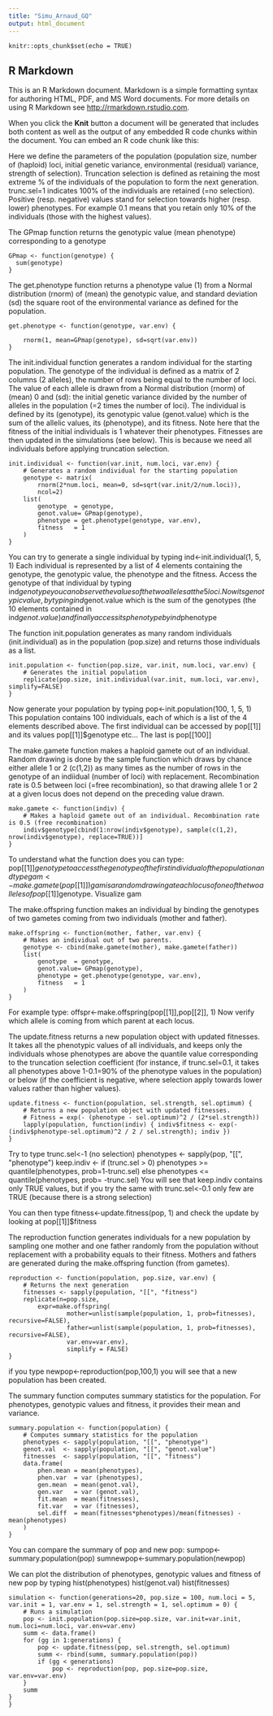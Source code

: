 ```yaml
---
title: "Simu_Arnaud_GQ"
output: html_document
---
```


```{r setup, include=FALSE}
knitr::opts_chunk$set(echo = TRUE)
```

## R Markdown

This is an R Markdown document. Markdown is a simple formatting syntax for authoring HTML, PDF, and MS Word documents. For more details on using R Markdown see <http://rmarkdown.rstudio.com>.

When you click the **Knit** button a document will be generated that includes both content as well as the output of any embedded R code chunks within the document. You can embed an R code chunk like this:

Here we define the parameters of the population (population size, number of (haploid) loci, initial genetic variance, environmental (residual) variance, strength of selection).
Truncation selection is defined as retaining the most extreme % of the individuals of the population to form the next generation. trunc.sel=1 indicates 100% of the individuals are retained (=no selection). Positive (resp. negative) values stand for selection towards higher (resp. lower) phenotypes. For example 0.1 means that you retain only 10% of the individuals (those with the highest values).

The GPmap function returns the genotypic value (mean phenotype) corresponding to a genotype
```{r}
GPmap <- function(genotype) {
  sum(genotype)
}
```
The get.phenotype function returns a phenotype value (1) from a Normal distribution (rnorm) of (mean) the genotypic value, and standard deviation (sd) the square root of the environmental variance as defined for the population.
```{r}
get.phenotype <- function(genotype, var.env) {

	rnorm(1, mean=GPmap(genotype), sd=sqrt(var.env))
}
```
The init.individual function generates a random individual for the starting population. The genotype of the individual is defined as a matrix of 2 columns (2 alleles), the number of rows being equal to the number of loci. The value of each allele is drawn from a Normal distribution (rnorm) of (mean) 0 and (sd): the initial genetic variance divided by the number of alleles in the population (=2 times the number of loci). The individual is defined by its (genotype), its genotypic value (genot.value) which is the sum of the allelic values, its (phenotype), and its fitness. Note here that the fitness of the initial individuals is 1 whatever their phenotypes. Fitnesses are then updated in the simulations (see below). This is because we need all individuals before applying truncation selection.
```{r}
init.individual <- function(var.init, num.loci, var.env) {
	# Generates a random individual for the starting population
	genotype <- matrix(
		rnorm(2*num.loci, mean=0, sd=sqrt(var.init/2/num.loci)), 
		ncol=2)
	list(
		genotype  = genotype, 
		genot.value= GPmap(genotype),
		phenotype = get.phenotype(genotype, var.env),
		fitness   = 1
	)
}
```
You can try to generate a single individual by typing 
ind<-init.individual(1, 5, 1)
Each individual is represented by a list of 4 elements containing the genotype, the genotypic value, the phenotype and the fitness.
Access the genotype of that individual by typing
ind$genotype
you can observe the values of the two alleles at the 5 loci.
Now its genotypic value, by typing
ind$genot.value
which is the sum of the genotypes (the 10 elements contained in ind$genot.value)
and finally access its phenotype by
ind$phenotype

The function init.population generates as many random individuals (init.individual) as in the population (pop.size) and returns those individuals as a list. 
```{r}
init.population <- function(pop.size, var.init, num.loci, var.env) {
	# Generates the initial population	
	replicate(pop.size, init.individual(var.init, num.loci, var.env), simplify=FALSE)
}
```
Now generate your population by typing
pop<-init.population(100, 1, 5, 1)
This population contains 100 individuals, each of which is a list of the 4 elements described above.
The first individual can be accessed by 
pop[[1]] and its values pop[[1]]$genotype etc...
The last is pop[[100]]

The make.gamete function makes a haploid gamete out of an individual. Random drawing is done by the sample function which draws by chance either allele 1 or 2 (c(1,2)) as many times as the number of rows in the genotype of an indiidual (number of loci) with replacement.
Recombination rate is 0.5 between loci (=free recombination), so that drawing allele 1 or 2 at a given locus does not depend on the preceding value drawn. 
```{r}
make.gamete <- function(indiv) {
	# Makes a haploid gamete out of an individual. Recombination rate is 0.5 (free recombination)
	indiv$genotype[cbind(1:nrow(indiv$genotype), sample(c(1,2), nrow(indiv$genotype), replace=TRUE))]
}
```
To understand what the function does you can type:
pop[[1]]$genotype to access the genotype of the first individual of the population
and type 
gam<-make.gamete(pop[[1]])
gam is a random drawing at each locus of one of the two alleles of pop[[1]]$genotype.
Visualize gam

The make.offspring function makes an individual by binding the genotypes of two gametes coming from two individuals (mother and father).
```{r}
make.offspring <- function(mother, father, var.env) {
	# Makes an individual out of two parents. 
	genotype <- cbind(make.gamete(mother), make.gamete(father))
	list(
		genotype  = genotype, 
		genot.value= GPmap(genotype),
		phenotype = get.phenotype(genotype, var.env),
		fitness   = 1
	)
}
```
For example type:
offspr<-make.offspring(pop[[1]],pop[[2]], 1)
Now verify which allele is coming from which parent at each locus.

The update.fitness returns a new population object with updated fitnesses. It takes all the phenotypic values of all individuals, and keeps only the individuals whose phenotypes are above the quantile value corresponding to the truncation selection coefficient (for instance, if trunc.sel=0.1, it takes all phenotypes above 1-0.1=90% of the phenotype values in the population) or below (if the coefficient is negative, where selection apply towards lower values rather than higher values).  

```{r}
update.fitness <- function(population, sel.strength, sel.optimum) {
	# Returns a new population object with updated fitnesses. 
	# Fitness = exp(- (phenotype - sel.optimum)^2 / (2*sel.strength))
	lapply(population, function(indiv) { indiv$fitness <- exp(-(indiv$phenotype-sel.optimum)^2 / 2 / sel.strength); indiv })
}
```
Try to type
trunc.sel<-1 (no selection)
phenotypes <- sapply(pop, "[[", "phenotype")
keep.indiv <- if (trunc.sel > 0) phenotypes >= quantile(phenotypes, prob=1-trunc.sel) else phenotypes <= quantile(phenotypes, prob= -trunc.sel)
You will see that keep.indiv contains only TRUE values,
but if you try the same with 
trunc.sel<-0.1
only few are TRUE (because there is a strong selection)

You can then type
fitness<-update.fitness(pop, 1)
and check the update by looking at
pop[[1]]$fitness

The reproduction function generates individuals for a new population by sampling one mother and one father randomly from the population without replacement with a probability equals to their fitness. Mothers and fathers are generated during the make.offspring function (from gametes). 

```{r}
reproduction <- function(population, pop.size, var.env) {
	# Returns the next generation
	fitnesses <- sapply(population, "[[", "fitness")
	replicate(n=pop.size, 
		expr=make.offspring(
				mother=unlist(sample(population, 1, prob=fitnesses), recursive=FALSE), 
				father=unlist(sample(population, 1, prob=fitnesses), recursive=FALSE),
				var.env=var.env),
				simplify = FALSE)
}
```
if you type
newpop<-reproduction(pop,100,1)
you will see that a new population has been created.

The summary function computes summary statistics for the population. For phenotypes, genotypic values and fitness, it provides their mean and variance. 
```{r}
summary.population <- function(population) {
	# Computes summary statistics for the population
	phenotypes <- sapply(population, "[[", "phenotype")
	genot.val  <- sapply(population, "[[", "genot.value")
	fitnesses  <- sapply(population, "[[", "fitness")
	data.frame(
		phen.mean = mean(phenotypes), 
		phen.var  = var (phenotypes),
		gen.mean  = mean(genot.val),
		gen.var   = var (genot.val),
		fit.mean  = mean(fitnesses),
		fit.var   = var (fitnesses),
		sel.diff  = mean(fitnesses*phenotypes)/mean(fitnesses) - mean(phenotypes)
	)
}
```
You can compare the summary of pop and new pop:
sumpop<-summary.population(pop)
sumnewpop<-summary.population(newpop)

We can plot the distribution of phenotypes, genotypic values and fitness of new pop by typing
hist(phenotypes)
hist(genot.val)
hist(fitnesses)

```{r}
simulation <- function(generations=20, pop.size = 100, num.loci = 5, var.init = 1, var.env = 1, sel.strength = 1, sel.optimum = 0) {
	# Runs a simulation
	pop <- init.population(pop.size=pop.size, var.init=var.init, num.loci=num.loci, var.env=var.env)
	summ <- data.frame()
	for (gg in 1:generations) {
		pop <- update.fitness(pop, sel.strength, sel.optimum)
		summ <- rbind(summ, summary.population(pop))
		if (gg < generations)
			pop <- reproduction(pop, pop.size=pop.size, var.env=var.env)
	}
	summ
}
}
```
